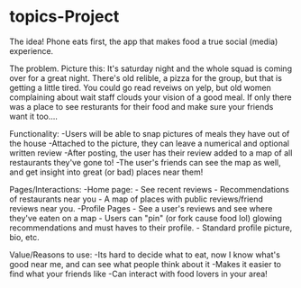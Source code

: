 # topics-Project


The idea! Phone eats first, the app that makes food a true social (media) experience.

The problem. Picture this: It's saturday night and the whole squad is coming over for a great night. There's old relible, a pizza for the group, but that is getting a little tired. You could go read reveiws on yelp, but old women complaining about wait staff clouds your vision of a good meal. If only there was a place to see resturants for their food and make sure your friends want it too....


Functionality:
-Users will be able to snap pictures of meals they have out of the house
-Attached to the picture, they can leave a numerical and optional written review
-After posting, the user has their review added to a map of all restaurants they've gone to!
-The user's friends can see the map as well, and get insight into great (or bad) places near them!

Pages/Interactions:
  -Home page:
      - See recent reviews
      - Recommendations of restaurants near you
      - A map of places with public reviews/friend reviews near you.
  -Profile Pages
      - See a user's reviews and see where they've eaten on a map
      - Users can "pin" (or fork cause food lol) glowing recommendations and must haves to their profile.
      - Standard profile picture, bio, etc.
  
  Value/Reasons to use:
  -Its hard to decide what to eat, now I know what's good near me, and can see what people think about it
  -Makes it easier to find what your friends like
  -Can interact with food lovers in your area!
